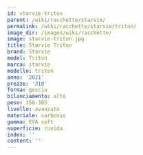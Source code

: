 ```yaml
---
id: starvie-triton
parent: /wiki/racchette/starvie/
permalink: /wiki/racchette/starvie/triton/
image_dir: /images/wiki/racchette/
image: starvie-triton.jpg
title: Starvie Triton
brand: Starvie
model: Triton
marca: starvie
modello: triton
anno: '2021'
prezzo: '310'
forma: goccia
bilanciamento: alto
peso: 350-385
livello: avanzato
materiale: carbonio
gomma: EVA soft
superficie: ruvida
index: ''
content: ''
---
```

